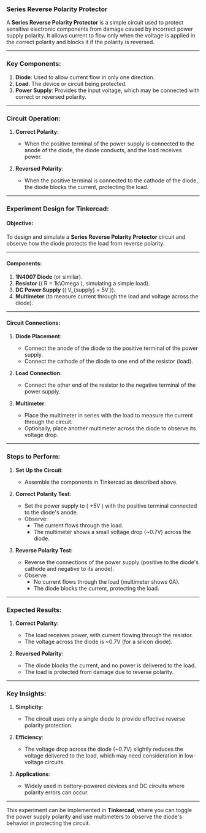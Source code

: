 ### **Series Reverse Polarity Protector**

A **Series Reverse Polarity Protector** is a simple circuit used to protect sensitive electronic components from damage caused by incorrect power supply polarity. It allows current to flow only when the voltage is applied in the correct polarity and blocks it if the polarity is reversed.

---

### **Key Components**:
1. **Diode**: Used to allow current flow in only one direction.
2. **Load**: The device or circuit being protected.
3. **Power Supply**: Provides the input voltage, which may be connected with correct or reversed polarity.

---

### **Circuit Operation**:
1. **Correct Polarity**:
   - When the positive terminal of the power supply is connected to the anode of the diode, the diode conducts, and the load receives power.

2. **Reversed Polarity**:
   - When the positive terminal is connected to the cathode of the diode, the diode blocks the current, protecting the load.

---

### **Experiment Design for Tinkercad**:

#### **Objective**:
To design and simulate a **Series Reverse Polarity Protector** circuit and observe how the diode protects the load from reverse polarity.

---

#### **Components**:
1. **1N4007 Diode** (or similar).
2. **Resistor** (\( R = 1k\Omega \), simulating a simple load).
3. **DC Power Supply** (\( V_{supply} = 5V \)).
4. **Multimeter** (to measure current through the load and voltage across the diode).

---

#### **Circuit Connections**:
1. **Diode Placement**:
   - Connect the anode of the diode to the positive terminal of the power supply.
   - Connect the cathode of the diode to one end of the resistor (load).

2. **Load Connection**:
   - Connect the other end of the resistor to the negative terminal of the power supply.

3. **Multimeter**:
   - Place the multimeter in series with the load to measure the current through the circuit.
   - Optionally, place another multimeter across the diode to observe its voltage drop.

---

### **Steps to Perform**:

1. **Set Up the Circuit**:
   - Assemble the components in Tinkercad as described above.

2. **Correct Polarity Test**:
   - Set the power supply to \( +5V \) with the positive terminal connected to the diode's anode.
   - Observe:
     - The current flows through the load.
     - The multimeter shows a small voltage drop (~0.7V) across the diode.

3. **Reverse Polarity Test**:
   - Reverse the connections of the power supply (positive to the diode's cathode and negative to its anode).
   - Observe:
     - No current flows through the load (multimeter shows 0A).
     - The diode blocks the current, protecting the load.

---

### **Expected Results**:

1. **Correct Polarity**:
   - The load receives power, with current flowing through the resistor.
   - The voltage across the diode is ~0.7V (for a silicon diode).

2. **Reversed Polarity**:
   - The diode blocks the current, and no power is delivered to the load.
   - The load is protected from damage due to reverse polarity.

---

### **Key Insights**:

1. **Simplicity**:
   - The circuit uses only a single diode to provide effective reverse polarity protection.

2. **Efficiency**:
   - The voltage drop across the diode (~0.7V) slightly reduces the voltage delivered to the load, which may need consideration in low-voltage circuits.

3. **Applications**:
   - Widely used in battery-powered devices and DC circuits where polarity errors can occur.

---

This experiment can be implemented in **Tinkercad**, where you can toggle the power supply polarity and use multimeters to observe the diode's behavior in protecting the circuit.
